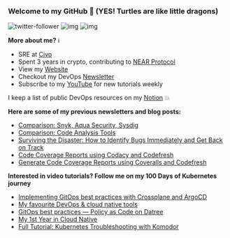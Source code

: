 ### Welcome to my GitHub :turtle: (YES! Turtles are like little dragons)

![twitter-follower](https://img.shields.io/twitter/follow/urlichsanais?style=social) ![img](https://img.shields.io/youtube/channel/subscribers/UCb4mfRT5UWpjoUQRcIE2qOQ?label=YouTube%20Subscribers&style=social) ![img](https://img.shields.io/youtube/channel/views/UCb4mfRT5UWpjoUQRcIE2qOQ?label=Total%20views%20on%20my%20YouTube%20Channel&style=social) 

**More about me?** :information_source:
* SRE at [Civo](https://www.civo.com/)
* Spent 3 years in crypto, contributing to [NEAR Protocol](https://github.com/near)
* View my [Website](https://anaisurl.com/)
* Checkout my DevOps [Newsletter](https://anaisurl.com/tag/devops)
* Subscribe to my [YouTube](https://www.youtube.com/c/AnaisUrlichs) for new tutorials weekly

I keep a list of public DevOps resources on my [Notion](https://devops.anaisurl.com/) :boom:

**Here are some of my previous newsletters and blog posts:**
<!-- BLOG-POST-LIST:START -->
- [Comparison: Snyk, Aqua Security, Sysdig](https://codefresh.io/security-testing/comparison-snyk-aqua-security-sysdig/)
- [Comparison: Code Analysis Tools](https://codefresh.io/continuous-integration/comparison-code-analysis-tools/)
- [Surviving the Disaster: How to Identify Bugs Immediately and Get Back on Track](https://codefresh.io/webinars/surviving-disaster-identify-bugs-immediately-get-back-track/)
- [Code Coverage Reports using Codacy and Codefresh](https://codefresh.io/howtos/codacy-coverage-reports/)
- [Generate Code Coverage Reports using Coveralls and Codefresh](https://codefresh.io/howtos/code-coverage-reports-using-coveralls-codefresh/)
<!-- BLOG-POST-LIST:END -->

**Interested in video tutorials? Follow me on my 100 Days of Kubernetes journey**
<!-- YOUTUBE-LIST:START -->
- [Implementing GitOps best practices with Crossplane and ArgoCD](https://www.youtube.com/watch?v=AV3x0t5peQI)
- [My favourite DevOps &amp; cloud native tools](https://www.youtube.com/watch?v=eXkaPcOZbY8)
- [GitOps best practices — Policy as Code on Datree](https://www.youtube.com/watch?v=xOppJthE1nA)
- [My 1st Year in Cloud Native](https://www.youtube.com/watch?v=c9h7aTMkCk0)
- [Full Tutorial: Kubernetes Troubleshooting with Komodor](https://www.youtube.com/watch?v=9eC24tzJxSY)
<!-- YOUTUBE-LIST:END -->
